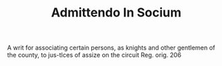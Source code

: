 ---
title: Admittendo In Socium
letter: A
permalink: "/definitions/bld-admittendo-in-socium.html"
body: A writ for associating certain persons, as knights and other gentlemen of the
  county, to jus-tlces of assize on the circuit Reg. orig. 206
published_at: '2018-07-07'
source: Black's Law Dictionary 2nd Ed (1910)
layout: post
---